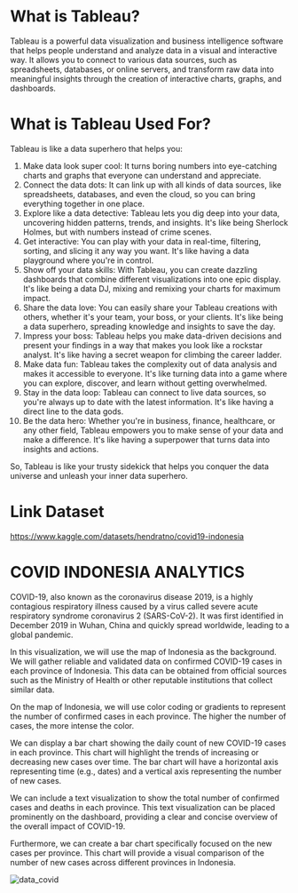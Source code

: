 # **What is Tableau?**

Tableau is a powerful data visualization and business intelligence software that helps people understand and analyze data in a visual and interactive way. It allows you to connect to various data sources, such as spreadsheets, databases, or online servers, and transform raw data into meaningful insights through the creation of interactive charts, graphs, and dashboards.

# **What is Tableau Used For?**

Tableau is like a data superhero that helps you:

1. Make data look super cool: It turns boring numbers into eye-catching charts and graphs that everyone can understand and appreciate.
2. Connect the data dots: It can link up with all kinds of data sources, like spreadsheets, databases, and even the cloud, so you can bring everything together in one place.
3. Explore like a data detective: Tableau lets you dig deep into your data, uncovering hidden patterns, trends, and insights. It's like being Sherlock Holmes, but with numbers instead of crime scenes.
4. Get interactive: You can play with your data in real-time, filtering, sorting, and slicing it any way you want. It's like having a data playground where you're in control.
5. Show off your data skills: With Tableau, you can create dazzling dashboards that combine different visualizations into one epic display. It's like being a data DJ, mixing and remixing your charts for maximum impact.
6. Share the data love: You can easily share your Tableau creations with others, whether it's your team, your boss, or your clients. It's like being a data superhero, spreading knowledge and insights to save the day.
7. Impress your boss: Tableau helps you make data-driven decisions and present your findings in a way that makes you look like a rockstar analyst. It's like having a secret weapon for climbing the career ladder.
8. Make data fun: Tableau takes the complexity out of data analysis and makes it accessible to everyone. It's like turning data into a game where you can explore, discover, and learn without getting overwhelmed.
9. Stay in the data loop: Tableau can connect to live data sources, so you're always up to date with the latest information. It's like having a direct line to the data gods.
10. Be the data hero: Whether you're in business, finance, healthcare, or any other field, Tableau empowers you to make sense of your data and make a difference. It's like having a superpower that turns data into insights and actions.

So, Tableau is like your trusty sidekick that helps you conquer the data universe and unleash your inner data superhero.

# **Link Dataset**
https://www.kaggle.com/datasets/hendratno/covid19-indonesia

# **COVID INDONESIA ANALYTICS**

COVID-19, also known as the coronavirus disease 2019, is a highly contagious respiratory illness caused by a virus called severe acute respiratory syndrome coronavirus 2 (SARS-CoV-2). It was first identified in December 2019 in Wuhan, China and quickly spread worldwide, leading to a global pandemic.

In this visualization, we will use the map of Indonesia as the background. We will gather reliable and validated data on confirmed COVID-19 cases in each province of Indonesia. This data can be obtained from official sources such as the Ministry of Health or other reputable institutions that collect similar data.

On the map of Indonesia, we will use color coding or gradients to represent the number of confirmed cases in each province. The higher the number of cases, the more intense the color.

We can display a bar chart showing the daily count of new COVID-19 cases in each province. This chart will highlight the trends of increasing or decreasing new cases over time. The bar chart will have a horizontal axis representing time (e.g., dates) and a vertical axis representing the number of new cases.

We can include a text visualization to show the total number of confirmed cases and deaths in each province. This text visualization can be placed prominently on the dashboard, providing a clear and concise overview of the overall impact of COVID-19.

Furthermore, we can create a bar chart specifically focused on the new cases per province. This chart will provide a visual comparison of the number of new cases across different provinces in Indonesia.

![data_covid](https://github.com/SicilianDefence/tableau-covid-project/assets/45375601/397d85f5-c7d9-4c61-8549-55f1309f6d8c)

